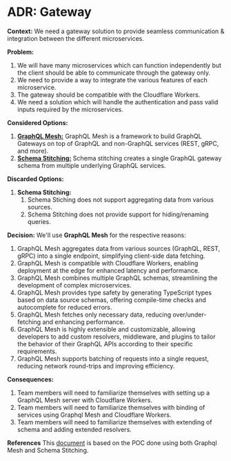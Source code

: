 # ADR: Gateway

**Context:** We need a gateway solution to provide seamless communication & integration between the different microservices.

**Problem:**
1. We will have many microservices which can function independently but the client should be able to communicate through the gateway only.
2. We need to provide a way to integrate the various features of each microservice.
3. The gateway should be compatible with the Cloudflare Workers.
4. We need a solution which will handle the authentication and pass valid inputs required by the microservices.

**Considered Options:**
1. **[GraphQL Mesh:](https://the-guild.dev/graphql/mesh/docs)** GraphQL Mesh is a framework to build GraphQL Gateways on top of GraphQL and non-GraphQL services (REST, gRPC, and more).
2. **[Schema Stitching:](https://the-guild.dev/graphql/stitching/docs)** Schema stitching creates a single GraphQL gateway schema from multiple underlying GraphQL services.

**Discarded Options:**
1. **Schema Stitching:**
    1. Schema Stiching does not support aggregating data from various sources.
    2. Schema Stitching does not provide support for hiding/renaming queries.

**Decision:** We'll use **GraphQL Mesh** for the respective reasons:
1. GraphQL Mesh aggregates data from various sources (GraphQL, REST, gRPC) into a single endpoint, simplifying client-side data fetching.
2. GraphQL Mesh is compatible with Cloudflare Workers, enabling deployment at the edge for enhanced latency and performance.
3. GraphQL Mesh combines multiple GraphQL schemas, streamlining the development of complex microservices.
4. GraphQL Mesh provides type safety by generating TypeScript types based on data source schemas, offering compile-time checks and autocomplete for reduced errors.
5.  GraphQL Mesh fetches only necessary data, reducing over/under-fetching and enhancing performance.
6. GraphQL Mesh is highly extensible and customizable, allowing developers to add custom resolvers, middleware, and plugins to tailor the behavior of their GraphQL APIs according to their specific requirements.
7. GraphQL Mesh supports batching of requests into a single request, reducing network round-trips and improving efficiency.

**Consequences:**
1. Team members will need to familiarize themselves with setting up a GraphQL Mesh server with Cloudflare Workers.
2. Team members will need to familiarize themselves with binding of services using Graphql Mesh and Cloudflare Workers.
3. Team members will need to familiarize themselves with extending of schema and adding extended resolvers.

**References**
This [document](https://www.notion.so/kaosagency/Gateway-Services-Mesh-SS-Document-6092c81d3761431aa9785326579b8682) is based on the POC done using both Graphql Mesh and Schema Stitching.
